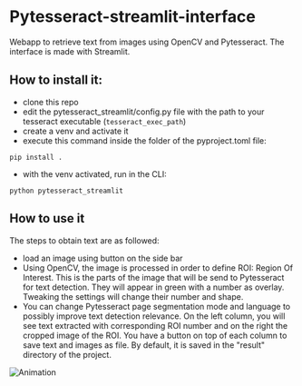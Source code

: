 # Pytesseract-streamlit-interface

Webapp to retrieve text from images using OpenCV and Pytesseract. The interface is made with Streamlit.


## How to install it:

* clone this repo
* edit the pytesseract_streamlit/config.py file with the path to your tesseract executable (```tesseract_exec_path```)
* create a venv and activate it
* execute this command inside the folder of the pyproject.toml file:
```
pip install .
```
* with the venv activated, run in the CLI:
```
python pytesseract_streamlit
```
## How to use it
The steps to obtain text are as followed:
  - load an image using button on the side bar
  - Using OpenCV, the image is processed in order to define ROI: Region Of Interest. 
    This is the parts of the image that will be send to Pytesseract for text detection.
    They will appear in green with a number as overlay. Tweaking the settings will change their number and shape.
  - You can change Pytesseract page segmentation mode and language to possibly improve text detection relevance.
    On the left column, you will see text extracted with corresponding ROI number and on the right the cropped image of the ROI.
    You have a button on top of each column to save text and images as file. By default, it is saved in the "result" directory of the project.
    
![Animation](https://user-images.githubusercontent.com/66461774/165033937-b0ba5251-01e0-4a82-90bd-6898889aae4c.gif)
